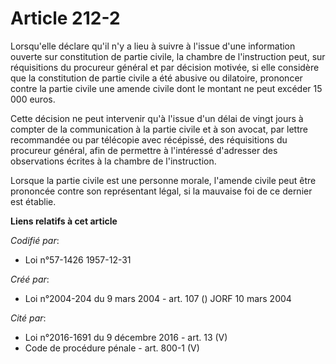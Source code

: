 # Article 212-2

Lorsqu'elle déclare qu'il n'y a lieu à suivre à l'issue d'une information ouverte sur constitution de partie civile, la
chambre de l'instruction peut, sur réquisitions du procureur général et par décision motivée, si elle considère que la
constitution de partie civile a été abusive ou dilatoire, prononcer contre la partie civile une amende civile dont le montant
ne peut excéder 15 000 euros.

Cette décision ne peut intervenir qu'à l'issue d'un délai de vingt jours à compter de la communication à la partie civile et
à son avocat, par lettre recommandée ou par télécopie avec récépissé, des réquisitions du procureur général, afin de
permettre à l'intéressé d'adresser des observations écrites à la chambre de l'instruction.

Lorsque la partie civile est une personne morale, l'amende civile peut être prononcée contre son représentant légal, si la
mauvaise foi de ce dernier est établie.

**Liens relatifs à cet article**

_Codifié par_:

  - Loi n°57-1426 1957-12-31

_Créé par_:

  - Loi n°2004-204 du 9 mars 2004 - art. 107 () JORF 10 mars 2004

_Cité par_:

  - Loi n°2016-1691 du 9 décembre 2016 - art. 13 (V)
  - Code de procédure pénale - art. 800-1 (V)
